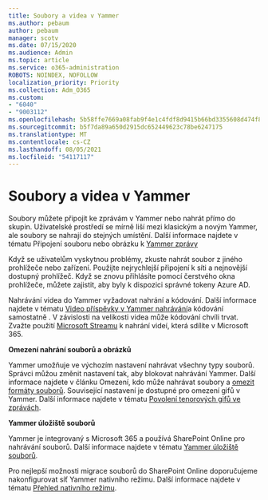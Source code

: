 ```yaml
---
title: Soubory a videa v Yammer
ms.author: pebaum
author: pebaum
manager: scotv
ms.date: 07/15/2020
ms.audience: Admin
ms.topic: article
ms.service: o365-administration
ROBOTS: NOINDEX, NOFOLLOW
localization_priority: Priority
ms.collection: Adm_O365
ms.custom:
- "6040"
- "9003112"
ms.openlocfilehash: 5b58ffe7669a08fab9f4e1c4fdf8d9415b66bd3355608d474f8c3fc398b1e7d0
ms.sourcegitcommit: b5f7da89a650d2915dc652449623c78be6247175
ms.translationtype: MT
ms.contentlocale: cs-CZ
ms.lasthandoff: 08/05/2021
ms.locfileid: "54117117"
---
```

# <a name="files-and-videos-in-yammer"></a>Soubory a videa v Yammer

Soubory můžete připojit ke zprávám v Yammer nebo nahrát přímo do skupin. Uživatelské prostředí se mírně liší mezi klasickým a novým Yammer, ale soubory se nahrají do stejných umístění. Další informace najdete v tématu Připojení souboru nebo obrázku k [Yammer zprávy](https://support.microsoft.com/office/attach-a-file-or-image-to-a-yammer-message-f576d4d1-ad66-4ce4-9c43-46cf75978dbf)  

Když se uživatelům vyskytnou problémy, zkuste nahrát soubor z jiného prohlížeče nebo zařízení. Použijte nejrychlejší připojení k síti a nejnovější dostupný prohlížeč. Když se znovu přihlásíte pomocí čerstvého okna prohlížeče, můžete zajistit, aby byly k dispozici správné tokeny Azure AD.

Nahrávání videa do Yammer vyžadovat nahrání a kódování. Další informace najdete v tématu [Video příspěvky v Yammer nahrávání](https://support.microsoft.com/office/video-posts-in-yammer-upload-and-encode-separately-5b3a348e-3a0a-4c4b-95b1-eabdf245ba25)a kódování samostatně . V závislosti na velikosti videa může kódování chvíli trvat. Zvažte použití [Microsoft Streamu](https://docs.microsoft.com/stream/overview) k nahrání videí, která sdílíte v Microsoft 365.

**Omezení nahrání souborů a obrázků**

Yammer umožňuje ve výchozím nastavení nahrávat všechny typy souborů. Správci můžou změnit nastavení tak, aby blokovat nahrávání Yammer. Další informace najdete v článku Omezení, kdo může nahrávat soubory a [omezit formáty souborů](https://docs.microsoft.com/yammer/configure-your-yammer-network/configure-yammer#restrict-who-can-upload-files-and-limit-file-formats). Související nastavení je dostupné pro omezení gifů v Yammer. Další informace najdete v tématu [Povolení tenorových gifů ve zprávách](https://docs.microsoft.com/yammer/configure-your-yammer-network/configure-yammer#allow-tenor-gifs-in-messages).

**Yammer úložiště souborů**

Yammer je integrovaný s Microsoft 365 a používá SharePoint Online pro nahrávání souborů. Další informace najdete v tématu [Yammer úložiště souborů](https://docs.microsoft.com/yammer/get-started-with-yammer/file-storage). 

Pro nejlepší možnosti migrace souborů do SharePoint Online doporučujeme nakonfigurovat síť Yammer nativního režimu. Další informace najdete v tématu [Přehled nativního režimu](https://docs.microsoft.com/yammer/configure-your-yammer-network/overview-native-mode). 